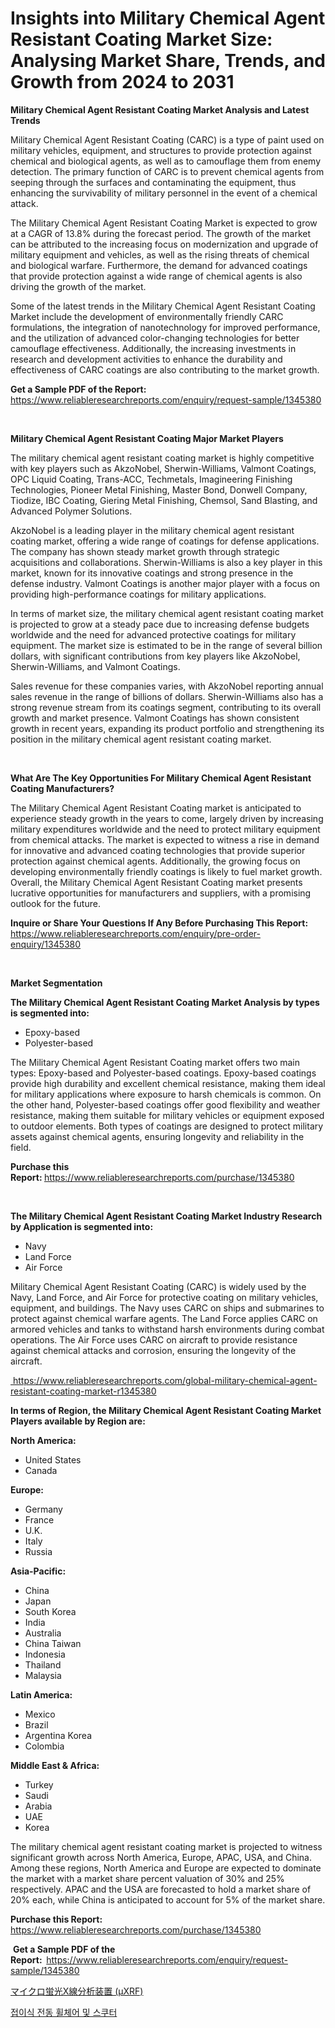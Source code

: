 <p><h1>Insights into Military Chemical Agent Resistant Coating Market Size: Analysing Market Share, Trends, and Growth from 2024 to 2031</h1></p><p><strong>Military Chemical Agent Resistant Coating Market Analysis and Latest Trends</strong></p>
<p><p>Military Chemical Agent Resistant Coating (CARC) is a type of paint used on military vehicles, equipment, and structures to provide protection against chemical and biological agents, as well as to camouflage them from enemy detection. The primary function of CARC is to prevent chemical agents from seeping through the surfaces and contaminating the equipment, thus enhancing the survivability of military personnel in the event of a chemical attack.</p><p>The Military Chemical Agent Resistant Coating Market is expected to grow at a CAGR of 13.8% during the forecast period. The growth of the market can be attributed to the increasing focus on modernization and upgrade of military equipment and vehicles, as well as the rising threats of chemical and biological warfare. Furthermore, the demand for advanced coatings that provide protection against a wide range of chemical agents is also driving the growth of the market.</p><p>Some of the latest trends in the Military Chemical Agent Resistant Coating Market include the development of environmentally friendly CARC formulations, the integration of nanotechnology for improved performance, and the utilization of advanced color-changing technologies for better camouflage effectiveness. Additionally, the increasing investments in research and development activities to enhance the durability and effectiveness of CARC coatings are also contributing to the market growth.</p></p>
<p><strong>Get a Sample PDF of the Report:&nbsp;</strong> <a href="https://www.reliableresearchreports.com/enquiry/request-sample/1345380">https://www.reliableresearchreports.com/enquiry/request-sample/1345380</a></p>
<p>&nbsp;</p>
<p><strong>Military Chemical Agent Resistant Coating Major Market Players</strong></p>
<p><p>The military chemical agent resistant coating market is highly competitive with key players such as AkzoNobel, Sherwin-Williams, Valmont Coatings, OPC Liquid Coating, Trans-ACC, Techmetals, Imagineering Finishing Technologies, Pioneer Metal Finishing, Master Bond, Donwell Company, Tiodize, IBC Coating, Giering Metal Finishing, Chemsol, Sand Blasting, and Advanced Polymer Solutions.</p><p>AkzoNobel is a leading player in the military chemical agent resistant coating market, offering a wide range of coatings for defense applications. The company has shown steady market growth through strategic acquisitions and collaborations. Sherwin-Williams is also a key player in this market, known for its innovative coatings and strong presence in the defense industry. Valmont Coatings is another major player with a focus on providing high-performance coatings for military applications.</p><p>In terms of market size, the military chemical agent resistant coating market is projected to grow at a steady pace due to increasing defense budgets worldwide and the need for advanced protective coatings for military equipment. The market size is estimated to be in the range of several billion dollars, with significant contributions from key players like AkzoNobel, Sherwin-Williams, and Valmont Coatings.</p><p>Sales revenue for these companies varies, with AkzoNobel reporting annual sales revenue in the range of billions of dollars. Sherwin-Williams also has a strong revenue stream from its coatings segment, contributing to its overall growth and market presence. Valmont Coatings has shown consistent growth in recent years, expanding its product portfolio and strengthening its position in the military chemical agent resistant coating market.</p></p>
<p>&nbsp;</p>
<p><strong>What Are The Key Opportunities For Military Chemical Agent Resistant Coating Manufacturers?</strong></p>
<p><p>The Military Chemical Agent Resistant Coating market is anticipated to experience steady growth in the years to come, largely driven by increasing military expenditures worldwide and the need to protect military equipment from chemical attacks. The market is expected to witness a rise in demand for innovative and advanced coating technologies that provide superior protection against chemical agents. Additionally, the growing focus on developing environmentally friendly coatings is likely to fuel market growth. Overall, the Military Chemical Agent Resistant Coating market presents lucrative opportunities for manufacturers and suppliers, with a promising outlook for the future.</p></p>
<p><strong>Inquire or Share Your Questions If Any Before Purchasing This Report:</strong> <a href="https://www.reliableresearchreports.com/enquiry/pre-order-enquiry/1345380">https://www.reliableresearchreports.com/enquiry/pre-order-enquiry/1345380</a></p>
<p>&nbsp;</p>
<p><strong>Market Segmentation</strong></p>
<p><strong>The Military Chemical Agent Resistant Coating Market Analysis by types is segmented into:</strong></p>
<p><ul><li>Epoxy-based</li><li>Polyester-based</li></ul></p>
<p><p>The Military Chemical Agent Resistant Coating market offers two main types: Epoxy-based and Polyester-based coatings. Epoxy-based coatings provide high durability and excellent chemical resistance, making them ideal for military applications where exposure to harsh chemicals is common. On the other hand, Polyester-based coatings offer good flexibility and weather resistance, making them suitable for military vehicles or equipment exposed to outdoor elements. Both types of coatings are designed to protect military assets against chemical agents, ensuring longevity and reliability in the field.</p></p>
<p><strong>Purchase this Report:&nbsp;</strong><a href="https://www.reliableresearchreports.com/purchase/1345380">https://www.reliableresearchreports.com/purchase/1345380</a></p>
<p>&nbsp;</p>
<p><strong>The Military Chemical Agent Resistant Coating Market Industry Research by Application is segmented into:</strong></p>
<p><ul><li>Navy</li><li>Land Force</li><li>Air Force</li></ul></p>
<p><p>Military Chemical Agent Resistant Coating (CARC) is widely used by the Navy, Land Force, and Air Force for protective coating on military vehicles, equipment, and buildings. The Navy uses CARC on ships and submarines to protect against chemical warfare agents. The Land Force applies CARC on armored vehicles and tanks to withstand harsh environments during combat operations. The Air Force uses CARC on aircraft to provide resistance against chemical attacks and corrosion, ensuring the longevity of the aircraft.</p></p>
<p><a href="https://www.reliableresearchreports.com/global-military-chemical-agent-resistant-coating-market-r1345380">&nbsp;https://www.reliableresearchreports.com/global-military-chemical-agent-resistant-coating-market-r1345380</a></p>
<p><strong>In terms of Region, the Military Chemical Agent Resistant Coating Market Players available by Region are:</strong></p>
<p>
    <p> <strong> North America: </strong>
        <ul>
            <li>United States</li>
            <li>Canada</li>
        </ul>
        </p> 
    <p> <strong> Europe: </strong>
        <ul>
            <li>Germany</li>
            <li>France</li>
            <li>U.K.</li>
            <li>Italy</li>
            <li>Russia</li>
        </ul>
        </p> 
    <p> <strong> Asia-Pacific: </strong>
        <ul>
            <li>China</li>
            <li>Japan</li>
            <li>South Korea</li>
            <li>India</li>
            <li>Australia</li>
            <li>China Taiwan</li>
            <li>Indonesia</li>
            <li>Thailand</li>
            <li>Malaysia</li>
        </ul>
        </p> 
    <p> <strong> Latin America: </strong>
        <ul>
            <li>Mexico</li>
            <li>Brazil</li>
            <li>Argentina Korea</li>
            <li>Colombia</li>
        </ul>
        </p> 
    <p> <strong> Middle East & Africa: </strong>
        <ul>
            <li>Turkey</li>
            <li>Saudi</li>
            <li>Arabia</li>
            <li>UAE</li>
            <li>Korea</li>
        </ul>
    </p>
    </p>
<p><p>The military chemical agent resistant coating market is projected to witness significant growth across North America, Europe, APAC, USA, and China. Among these regions, North America and Europe are expected to dominate the market with a market share percent valuation of 30% and 25% respectively. APAC and the USA are forecasted to hold a market share of 20% each, while China is anticipated to account for 5% of the market share.</p></p>
<p><strong>Purchase this Report: </strong><a href="https://www.reliableresearchreports.com/purchase/1345380">https://www.reliableresearchreports.com/purchase/1345380</a></p>
<p>&nbsp;<strong>Get a Sample PDF of the Report:&nbsp;&nbsp;</strong><a href="https://www.reliableresearchreports.com/enquiry/request-sample/1345380">https://www.reliableresearchreports.com/enquiry/request-sample/1345380</a></p>
<p><strong></strong></p>
<p><p><a href="https://github.com/LeoraEber/Market-Research-Report-List-1/blob/main/7366003137050.md">マイクロ蛍光X線分析装置 (μXRF)</a></p><p><a href="https://medium.com/@achimcoteanu1/%EC%A0%84%EA%B8%B0-%ED%9C%A0%EC%B2%B4%EC%96%B4-%EB%B0%8F-%EC%8A%A4%EC%BF%A0%ED%84%B0-%EC%8B%9C%EC%9E%A5%EC%9D%98-%EC%8B%AC%EC%B8%B5-%EC%A1%B0%EC%82%AC-%EB%8F%99%ED%96%A5-%EC%8B%9C%EC%9E%A5-%EC%84%B8%EB%B6%84%ED%99%94-%EB%B0%8F-%EA%B2%BD%EC%9F%81-%EB%B6%84%EC%84%9D-7967212f6e6c">접이식 전동 휠체어 및 스쿠터</a></p></p>